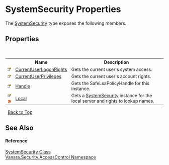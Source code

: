 # SystemSecurity Properties
 

The <a href="d966f360-1793-ec9a-f172-06cfdff71c9b">SystemSecurity</a> type exposes the following members.


## Properties
&nbsp;<table><tr><th></th><th>Name</th><th>Description</th></tr><tr><td>![Public property](media/pubproperty.gif "Public property")</td><td><a href="f11b5a1d-7349-7e87-3d3e-d1829b86ec8c">CurrentUserLogonRights</a></td><td>
Gets the current user's system access.</td></tr><tr><td>![Public property](media/pubproperty.gif "Public property")</td><td><a href="e239a040-5315-92b0-455e-919d68fc6c05">CurrentUserPrivileges</a></td><td>
Gets the current user's account rights.</td></tr><tr><td>![Public property](media/pubproperty.gif "Public property")</td><td><a href="2c5af754-dac5-9323-9c51-4fca1534a52c">Handle</a></td><td>
Gets the SafeLsaPolicyHandle for this instance.</td></tr><tr><td>![Public property](media/pubproperty.gif "Public property")![Static member](media/static.gif "Static member")</td><td><a href="cca5b17d-c3a8-7c37-4dc7-78827c410b75">Local</a></td><td>
Gets a <a href="d966f360-1793-ec9a-f172-06cfdff71c9b">SystemSecurity</a> instance for the local server and rights to lookup names.</td></tr></table>&nbsp;
<a href="#systemsecurity-properties">Back to Top</a>

## See Also


#### Reference
<a href="d966f360-1793-ec9a-f172-06cfdff71c9b">SystemSecurity Class</a><br /><a href="62a937f8-234b-6e15-2f22-272a8ae206a7">Vanara.Security.AccessControl Namespace</a><br />